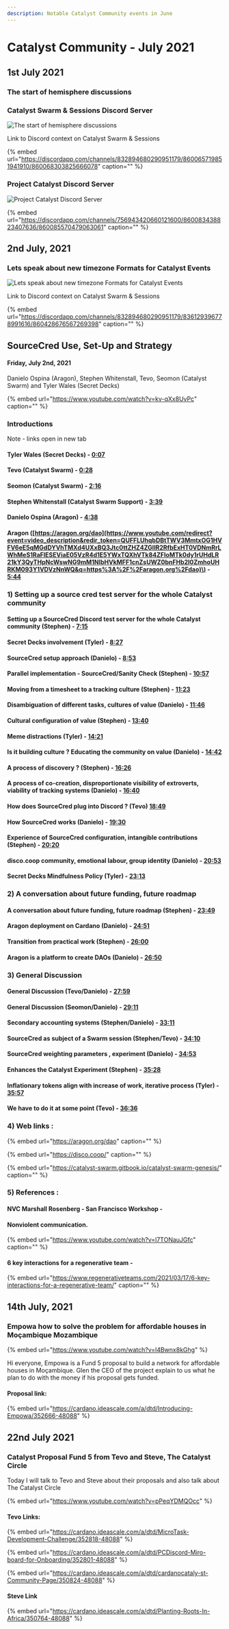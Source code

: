 ```yaml
---
description: Notable Catalyst Community events in June
---
```


# Catalyst Community - July 2021

## 1st July 2021

### The start of hemisphere discussions

### Catalyst Swarm & Sessions Discord Server

![The start of hemisphere discussions](https://user-images.githubusercontent.com/25156451/124162622-8ec29b00-da96-11eb-90d7-4ec46dd4c48e.png)

Link to Discord context on Catalyst Swarm & Sessions

{% embed url="https://discordapp.com/channels/832894680290951179/860065719851941910/860068303825666078" caption="" %}

### Project Catalyst Discord Server

![Project Catalyst Discord Server](https://user-images.githubusercontent.com/25156451/124178932-fcc48d80-daa9-11eb-96db-74f2b33a1cdf.png)

{% embed url="https://discordapp.com/channels/756943420660121600/860083438823407636/860085570479063061" caption="" %}

## 2nd July, 2021

### Lets speak about new timezone Formats for Catalyst Events

![Lets speak about new timezone Formats for Catalyst Events](https://user-images.githubusercontent.com/25156451/124260874-199fa600-db28-11eb-95fd-37dfbe24dd6d.png)

Link to Discord context on Catalyst Swarm & Sessions

{% embed url="https://discordapp.com/channels/832894680290951179/836129396778991616/860428676567269398" caption="" %}

## SourceCred Use, Set-Up and Strategy

#### Friday, July 2nd, 2021

Danielo Ospina \(Aragon\), Stephen Whitenstall, Tevo, Seomon \(Catalyst Swarm\) and Tyler Wales \(Secret Decks\)

{% embed url="https://www.youtube.com/watch?v=kv-qXx8UvPc" caption="" %}

### Introductions

Note - links open in new tab

#### Tyler Wales \(Secret Decks\) - [0:07](https://www.youtube.com/watch?v=kv-qXx8UvPc&t=7s)

#### Tevo \(Catalyst Swarm\) - [0:28](https://www.youtube.com/watch?v=kv-qXx8UvPc&t=28s)

#### Seomon \(Catalyst Swarm\) - [2:16](https://www.youtube.com/watch?v=kv-qXx8UvPc&t=136s)

#### Stephen Whitenstall \(Catalyst Swarm Support\) - [3:39](https://www.youtube.com/watch?v=kv-qXx8UvPc&t=219s)

#### Danielo Ospina \(Aragon\) - [4:38](https://www.youtube.com/watch?v=kv-qXx8UvPc&t=278s)

#### Aragon \([https://aragon.org/dao](https://www.youtube.com/redirect?event=video_description&redir_token=QUFFLUhqbDBtTWV3MmtxOG1HVFV6eE5qMGdDYVhTMXd4UXxBQ3Jtc0ttZHZ4ZGlIR2RfbExHT0VDNmRrLWhMeS1RaFlESEViaE05VzR4d1E5YWxTQXhVTk84ZFloMTk0dy1rUHdLR21kY3QyTHpNcWswNG9mM1NIbHVkMFF1cnZsUWZ0bnFHb2l0ZmhoUHRKM093Y1VDVzNnWQ&q=https%3A%2F%2Faragon.org%2Fdao)\) - [5:44](https://www.youtube.com/watch?v=kv-qXx8UvPc&t=344s)

### 1\) Setting up a source cred test server for the whole Catalyst community

#### Setting up a SourceCred Discord test server for the whole Catalyst community \(Stephen\) - [7:15](https://www.youtube.com/watch?v=kv-qXx8UvPc&t=435s)

#### Secret Decks involvement \(Tyler\) - [8:27](https://www.youtube.com/watch?v=kv-qXx8UvPc&t=507s)

#### SourceCred setup approach \(Danielo\) - [8:53](https://www.youtube.com/watch?v=kv-qXx8UvPc&t=533s)

#### Parallel implementation - SourceCred/Sanity Check \(Stephen\) - [10:57](https://www.youtube.com/watch?v=kv-qXx8UvPc&t=657s)

#### Moving from a timesheet to a tracking culture \(Stephen\) - [11:23](https://www.youtube.com/watch?v=kv-qXx8UvPc&t=683s)

#### Disambiguation of different tasks, cultures of value \(Danielo\) - [11:46](https://www.youtube.com/watch?v=kv-qXx8UvPc&t=706s)

#### Cultural configuration of value \(Stephen\) - [13:40](https://www.youtube.com/watch?v=kv-qXx8UvPc&t=820s)

#### Meme distractions \(Tyler\) - [14:21](https://www.youtube.com/watch?v=kv-qXx8UvPc&t=861s)

#### Is it building culture ? Educating the community on value \(Danielo\) - [14:42](https://www.youtube.com/watch?v=kv-qXx8UvPc&t=882s)

#### A process of discovery ? \(Stephen\) - [16:26](https://www.youtube.com/watch?v=kv-qXx8UvPc&t=986s)

#### A process of co-creation, disproportionate visibility of extroverts, viability of tracking systems \(Danielo\) - [16:40](https://www.youtube.com/watch?v=kv-qXx8UvPc&t=1000s)

#### How does SourceCred plug into Discord ? \(Tevo\) [18:49](https://www.youtube.com/watch?v=kv-qXx8UvPc&t=1129s)

#### How SourceCred works \(Danielo\) - [19:30](https://www.youtube.com/watch?v=kv-qXx8UvPc&t=1170s)

#### Experience of SourceCred configuration, intangible contributions \(Stephen\) - [20:20](https://www.youtube.com/watch?v=kv-qXx8UvPc&t=1220s)

#### disco.coop community, emotional labour, group identity \(Danielo\) - [20:53](https://www.youtube.com/watch?v=kv-qXx8UvPc&t=1253s)

#### Secret Decks Mindfulness Policy \(Tyler\) - [23:13](https://www.youtube.com/watch?v=kv-qXx8UvPc&t=1393s)

### 2\) A conversation about future funding, future roadmap

#### A conversation about future funding, future roadmap \(Stephen\) - [23:49](https://www.youtube.com/watch?v=kv-qXx8UvPc&t=1429s)

#### Aragon deployment on Cardano \(Danielo\) - [24:51](https://www.youtube.com/watch?v=kv-qXx8UvPc&t=1491s)

#### Transition from practical work \(Stephen\) - [26:00](https://www.youtube.com/watch?v=kv-qXx8UvPc&t=1560s)

#### Aragon is a platform to create DAOs \(Danielo\) - [26:50](https://www.youtube.com/watch?v=kv-qXx8UvPc&t=1610s)

### 3\) General Discussion

#### General Discussion \(Tevo/Danielo\) - [27:59](https://www.youtube.com/watch?v=kv-qXx8UvPc&t=1679s)

#### General Discussion \(Seomon/Danielo\) - [29:11](https://www.youtube.com/watch?v=kv-qXx8UvPc&t=1751s)

#### Secondary accounting systems \(Stephen/Danielo\) - [33:11](https://www.youtube.com/watch?v=kv-qXx8UvPc&t=1991s)

#### SourceCred as subject of a Swarm session \(Stephen/Tevo\) - [34:10](https://www.youtube.com/watch?v=kv-qXx8UvPc&t=2050s)

#### SourceCred weighting parameters , experiment \(Danielo\) - [34:53](https://www.youtube.com/watch?v=kv-qXx8UvPc&t=2093s)

#### Enhances the Catalyst Experiment \(Stephen\) - [35:28](https://www.youtube.com/watch?v=kv-qXx8UvPc&t=2128s)

#### Inflationary tokens align with increase of work, iterative process \(Tyler\) - [35:57](https://www.youtube.com/watch?v=kv-qXx8UvPc&t=2157s)

#### We have to do it at some point \(Tevo\) - [36:36](https://www.youtube.com/watch?v=kv-qXx8UvPc&t=2196s)

### 4\) Web links :

{% embed url="https://aragon.org/dao" caption="" %}

{% embed url="https://disco.coop/" caption="" %}

{% embed url="https://catalyst-swarm.gitbook.io/catalyst-swarm-genesis/" caption="" %}

### 5\) References :

#### NVC Marshall Rosenberg - San Francisco Workshop -

#### Nonviolent communication.

{% embed url="https://www.youtube.com/watch?v=l7TONauJGfc" caption="" %}

#### 6 key interactions for a regenerative team -

{% embed url="https://www.regenerativeteams.com/2021/03/17/6-key-interactions-for-a-regenerative-team/" caption="" %}

## 14th July, 2021

### Empowa how to solve the problem for affordable houses in Moçambique Mozambique

{% embed url="https://www.youtube.com/watch?v=l4Bwnx8kGhg" %}

 Hi everyone, Empowa is a Fund 5 proposal to build a network for affordable houses in Moçambique. Glen the CEO of the project explain to us what he plan to do with the money if his proposal gets funded.

####  Proposal link: 

{% embed url="https://cardano.ideascale.com/a/dtd/Introducing-Empowa/352666-48088" %}

## 22nd July 2021

### Catalyst Proposal Fund 5 from Tevo and Steve, The Catalyst Circle

Today I will talk to Tevo and Steve about their proposals and also talk about The Catalyst Circle

{% embed url="https://www.youtube.com/watch?v=pPeqYDMQOcc" %}

#### Tevo Links:

{% embed url="https://cardano.ideascale.com/a/dtd/MicroTask-Development-Challenge/352818-48088" %}

{% embed url="https://cardano.ideascale.com/a/dtd/PCDiscord-Miro-board-for-Onboarding/352801-48088" %}

{% embed url="https://cardano.ideascale.com/a/dtd/cardanocataly-st-Community-Page/350824-48088" %}

#### Steve Link

{% embed url="https://cardano.ideascale.com/a/dtd/Planting-Roots-In-Africa/350764-48088" %}





